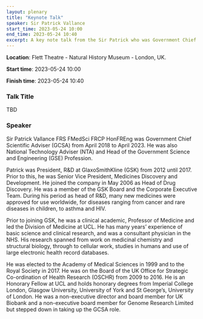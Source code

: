 ```yaml
---
layout: plenary
title: "Keynote Talk"
speaker: Sir Patrick Vallance
start_time: 2023-05-24 10:00
end_time: 2023-05-24 10:40
excerpt: A key note talk from the Sir Patrick who was Government Chief Scientific advisor across the last five years including the Covid19 pandemic period.
---
```


**Location**: Flett Theatre - Natural History Museum - London, UK.

**Start time**: 2023-05-24 10:00

**Finish time**: 2023-05-24 10:40

### Talk Title

TBD

### Speaker

Sir Patrick Vallance FRS FMedSci FRCP HonFREng was Government Chief
Scientific Adviser (GCSA) from April 2018 to April 2023.  He was also
National Technology Adviser (NTA) and Head of the Government Science
and Engineering (GSE) Profession.

Patrick was President, R&D at GlaxoSmithKline (GSK) from 2012
until 2017. Prior to this, he was Senior Vice President, Medicines
Discovery and Development. He joined the company in May 2006 as Head
of Drug Discovery. He was a member of the GSK Board and the Corporate
Executive Team. During his period as head of R&D, many new medicines
were approved for use worldwide, for diseases ranging from cancer and
rare diseases in children, to asthma and HIV.

Prior to joining GSK, he was a clinical academic, Professor of
Medicine and led the Division of Medicine at UCL. He has many years’
experience of basic science and clinical research, and was a
consultant physician in the NHS. His research spanned from work on
medicinal chemistry and structural biology, through to cellular work,
studies in humans and use of large electronic health record databases.

He was elected to the Academy of Medical Sciences in 1999 and to the
Royal Society in 2017. He was on the Board of the UK Office for
Strategic Co-ordination of Health Research (OSCHR) from 2009
to 2016. He is an Honorary Fellow at UCL and holds honorary degrees
from Imperial College London, Glasgow University, University of York
and St George’s, University of London. He was a non-executive director
and board member for UK Biobank and a non-executive board member for
Genome Research Limited but stepped down in taking up the GCSA role.

